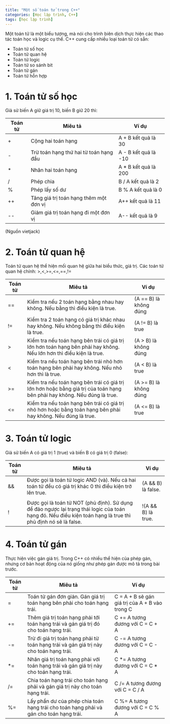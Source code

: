 ```yaml
---
title: "Một số toán tử trong C++"
categories: [Học lập trình, C++]
tags: [học lập trình]
---
```

Một toán tử là một biểu tượng, mà nói cho trình biên dịch thực hiện các thao tác toán học và logic cụ thể. C++ cung cấp nhiều loại toán tử có sẵn:
* Toán tử số học
* Toán tử quan hệ
* Toán tử logic
* Toán tử so sánh bit
* Toán tử gán
* Toán tử hỗn hợp
# 1. Toán tử số học
Giả sử biến A giữ giá trị 10, biến B giữ 20 thì:

| Toán tử | Miêu tả | Ví dụ |
|--|--|--|
| + | Cộng hai toán hạng |A + B kết quả là 30
| - | Trừ toán hạng thứ hai từ toán hạng đầu |A - B kết quả là -10
| * | Nhân hai toán hạng |A * B kết quả là 200
| / | Phép chia |B / A kết quả là 2
| % | Phép lấy số dư |B % A kết quả là 0
| ++ | Tăng giá trị toán hạng thêm một đơn vị |A++ kết quả là 11
| -- | Giảm giá trị toán hạng đi một đơn vị |A-- kết quả là 9

(Nguồn vietjack)
# 2. Toán tử quan hệ
Toán tử quan hệ thể hiện mối quan hệ giữa hai biểu thức, giá trị. Các toán tử quan hệ chính: >,<,>=,<=,==,!=

|Toán tử|Miêu tả|Ví dụ|
|--- |--- |--- |
|==|Kiểm tra nếu 2 toán hạng bằng nhau hay không. Nếu bằng thì điều kiện là true.|(A == B) là không đúng|
|!=|Kiểm tra 2 toán hạng có giá trị khác nhau hay không. Nếu không bằng thì điều kiện là true.|(A != B) là true|
|>|Kiểm tra nếu toán hạng bên trái có giá trị lớn hơn toán hạng bên phải hay không. Nếu lớn hơn thì điều kiện là true.|(A > B) là không đúng|
|<|Kiểm tra nếu toán hạng bên trái nhỏ hơn toán hạng bên phải hay không. Nếu nhỏ hơn thì là true.|(A < B) là true|
|>=|Kiểm tra nếu toán hạng bên trái có giá trị lớn hơn hoặc bằng giá trị của toán hạng bên phải hay không. Nếu đúng là true.|(A >= B) là không đúng|
|<=|Kiểm tra nếu toán hạng bên trái có giá trị nhỏ hơn hoặc bằng toán hạng bên phải hay không. Nếu đúng là true.|(A <= B) là true|

# 3. Toán tử logic
Giả sử biến A có giá trị 1 (true) và biến B có giá trị 0 (false):

|Toán tử|Miêu tả|Ví dụ|
|--- |--- |--- |
|&&|Được gọi là toán tử logic AND (và). Nếu cả hai toán tử đều có giá trị khác 0 thì điều kiện trở lên true.|(A && B) là false.|
||||Được gọi là toán tử logic OR (hoặc). Nếu một trong hai toán tử khác 0, thì điều kiện là true.|(A || B) là true.|
|!|Được gọi là toán tử NOT (phủ định).  Sử dụng để đảo ngược lại trạng thái logic của toán hạng đó. Nếu điều kiện toán hạng là true thì phủ định nó sẽ là false.|!(A && B) là true.|

# 4. Toán tử gán
Thực hiện việc gán giá trị. Trong C++ có nhiều thể hiện của phép gán, nhưng cơ bản hoạt động của nó giống như phép gán được mô tả trong bài trước.

|Toán tử|Miêu tả|Ví dụ|
|--- |--- |--- |
|=|Toán tử gán đơn giản. Gán giá trị toán hạng bên phải cho toán hạng trái.|C = A + B sẽ gán giá trị của A + B vào trong C|
|+=|Thêm giá trị toán hạng phải tới toán hạng trái và gán giá trị đó cho toán hạng trái.|C += A tương đương với C = C + A|
|-=|Trừ đi giá trị toán hạng phải từ toán hạng trái và gán giá trị này cho toán hạng trái.|C -= A tương đương với C = C - A|
|*=|Nhân giá trị toán hạng phải với toán hạng trái và gán giá trị này cho toán hạng trái.|C *= A tương đương với C = C * A|
|/=|Chia toán hạng trái cho toán hạng phải và gán giá trị này cho toán hạng trái.|C /= A tương đương với C = C / A|
|%=|Lấy phần dư của phép chia toán hạng trái cho toán hạng phải và gán cho toán hạng trái.|C %= A tương đương với C = C % A|

